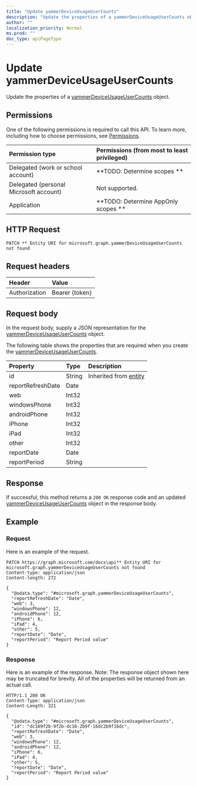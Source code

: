 ```yaml
---
title: "Update yammerDeviceUsageUserCounts"
description: "Update the properties of a yammerDeviceUsageUserCounts object."
author: ""
localization_priority: Normal
ms.prod: ""
doc_type: apiPageType
---
```


# Update yammerDeviceUsageUserCounts

Update the properties of a [yammerDeviceUsageUserCounts](../resources/yammerdeviceusageusercounts.md) object.

## Permissions
One of the following permissions is required to call this API. To learn more, including how to choose permissions, see [Permissions](/concepts/permissions-reference.md).

|Permission type|Permissions (from most to least privileged)|
|:---|:---|
|Delegated (work or school account)|**TODO: Determine scopes **|
|Delegated (personal Microsoft account)|Not supported.|
|Application|**TODO: Determine AppOnly scopes **|

## HTTP Request
<!-- {
  "blockType": "ignored"
}
-->
``` http
PATCH ** Entity URI for microsoft.graph.yammerDeviceUsageUserCounts not found
```

## Request headers
|Header|Value|
|:---|:---|
|Authorization|Bearer {token}|

## Request body
In the request body, supply a JSON representation for the [yammerDeviceUsageUserCounts](../resources/yammerDeviceUsageUserCounts.md) object.

The following table shows the properties that are required when you create the [yammerDeviceUsageUserCounts](../resources/yammerdeviceusageusercounts.md).

|Property|Type|Description|
|:---|:---|:---|
|id|String| Inherited from [entity](../resources/entity.md)|
|reportRefreshDate|Date||
|web|Int32||
|windowsPhone|Int32||
|androidPhone|Int32||
|iPhone|Int32||
|iPad|Int32||
|other|Int32||
|reportDate|Date||
|reportPeriod|String||



## Response
If successful, this method returns a `200 OK` response code and an updated [yammerDeviceUsageUserCounts](../resources/yammerdeviceusageusercounts.md) object in the response body.

## Example

### Request
Here is an example of the request.
<!-- {
  "blockType": "request",
  "name": "update_yammerdeviceusageusercounts"
}
-->
``` http
PATCH https://graph.microsoft.com/docs\api** Entity URI for microsoft.graph.yammerDeviceUsageUserCounts not found
Content-type: application/json
Content-length: 272

{
  "@odata.type": "#microsoft.graph.yammerDeviceUsageUserCounts",
  "reportRefreshDate": "Date",
  "web": 3,
  "windowsPhone": 12,
  "androidPhone": 12,
  "iPhone": 6,
  "iPad": 4,
  "other": 5,
  "reportDate": "Date",
  "reportPeriod": "Report Period value"
}
```

### Response
Here is an example of the response. Note: The response object shown here may be truncated for brevity. All of the properties will be returned from an actual call.
<!-- {
  "blockType": "response",
  "truncated": true
}
-->
``` http
HTTP/1.1 200 OK
Content-Type: application/json
Content-Length: 321

{
  "@odata.type": "#microsoft.graph.yammerDeviceUsageUserCounts",
  "id": "dc169f2b-9f2b-dc16-2b9f-16dc2b9f16dc",
  "reportRefreshDate": "Date",
  "web": 3,
  "windowsPhone": 12,
  "androidPhone": 12,
  "iPhone": 6,
  "iPad": 4,
  "other": 5,
  "reportDate": "Date",
  "reportPeriod": "Report Period value"
}
```

